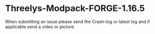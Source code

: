 # Threelys-Modpack-FORGE-1.16.5

When submitting an issue please send the Crash-log or latest log and if applicable send a video or picture.
